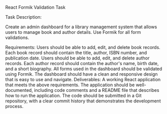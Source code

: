 React Formik Validation Task

Task Description:

Create an admin dashboard for a library management system that allows users to manage book and author details. Use Formik for all form validations.

Requirements:
Users should be able to add, edit, and delete book records. Each book record should contain the title, author, ISBN number, and publication date.
Users should be able to add, edit, and delete author records. Each author record should contain the author's name, birth date, and a short biography.
All forms used in the dashboard should be validated using Formik.
The dashboard should have a clean and responsive design that is easy to use and navigate.
Deliverables:
A working React application that meets the above requirements.
The application should be well-documented, including code comments and a README file that describes how to run the application.
The code should be submitted in a Git repository, with a clear commit history that demonstrates the development process.
